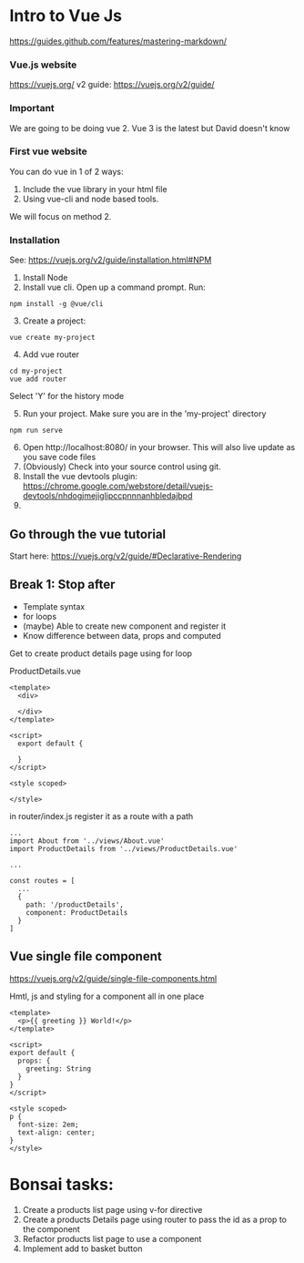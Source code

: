 # Intro to Vue Js
https://guides.github.com/features/mastering-markdown/

### Vue.js website
https://vuejs.org/
v2 guide: https://vuejs.org/v2/guide/



### Important
We are going to be doing vue 2. Vue 3 is the latest but David doesn't know

### First vue website 
You can do vue in 1 of 2 ways:
1. Include the vue library in your html file
2. Using vue-cli and node based tools.

We will focus on method 2.

### Installation
See: https://vuejs.org/v2/guide/installation.html#NPM

1. Install Node
2. Install vue cli. Open up a command prompt. Run:
```
npm install -g @vue/cli
```
3. Create a project:
```
vue create my-project
```
4. Add vue router
```
cd my-project
vue add router
```
Select 'Y' for the history mode 

5. Run your project. Make sure you are in the 'my-project' directory
```
npm run serve
```
6. Open http://localhost:8080/ in your browser. This will also live update as you save code files
7. (Obviously) Check into your source control using git.
8. Install the vue devtools plugin: https://chrome.google.com/webstore/detail/vuejs-devtools/nhdogjmejiglipccpnnnanhbledajbpd
9. 

## Go through the vue tutorial
Start here: https://vuejs.org/v2/guide/#Declarative-Rendering

## Break 1: Stop after 
- Template syntax
- for loops
- (maybe) Able to create new component and register it
- Know difference between data, props and computed


Get to create product details page using for loop

ProductDetails.vue
```
<template>
  <div>

  </div>
</template>

<script>
  export default {
    
  }
</script>

<style scoped>

</style>
```
in router/index.js register it as a route with a path
```
...
import About from '../views/About.vue'
import ProductDetails from '../views/ProductDetails.vue'

...

const routes = [
  ...
  {
    path: '/productDetails',
    component: ProductDetails
  }
]
```


## Vue single file component
https://vuejs.org/v2/guide/single-file-components.html

Hmtl, js and styling for a component all in one place

```
<template>
  <p>{{ greeting }} World!</p>
</template>

<script>
export default {
  props: {
    greeting: String
  }
}
</script>

<style scoped>
p {
  font-size: 2em;
  text-align: center;
}
</style>
```


# Bonsai tasks:
1. Create a products list page using v-for directive
2. Create a products Details page using router to pass the id as a prop to the component
3. Refactor products list page to use a component
4. Implement add to basket button




